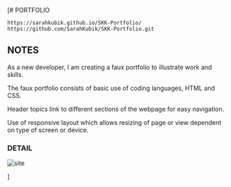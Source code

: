 [# PORTFOLIO

`https://sarahkubik.github.io/SKK-Portfolio/`
`https://github.com/SarahKubik/SKK-Portfolio.git`

## NOTES
As a new developer, I am creating a faux portfolio to illustrate work and skills.

The faux portfolio consists of basic use of coding languages, HTML and CSS.

Header topics link to different sections of the webpage for easy navigation.

Use of responsive layout which allows resizing of page or view dependent on type of screen or device.

### DETAIL
<img srch="./assets/SITE_SKK PORTFOLIO.JPG" alt= "site">

]
